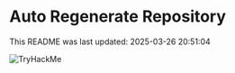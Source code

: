 # Auto Regenerate Repository

This README was last updated: 2025-03-26 20:51:04

 ![TryHackMe](https://tryhackme.com/badge/533634)